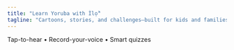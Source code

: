 ```yaml
---
title: "Learn Yoruba with Ìlọ̀"
tagline: "Cartoons, stories, and challenges—built for kids and families everywhere."
---
```

Tap-to-hear • Record-your-voice • Smart quizzes
